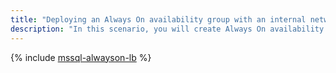 ```yaml
---
title: "Deploying an Always On availability group with an internal network load balancer"
description: "In this scenario, you will create Always On availability groups in {{ yandex-cloud }} and enable load balancing across nodes using an internal network load balancer."
---
```


{% include [mssql-alwayson-lb](../../_tutorials/windows/mssql-alwayson-lb.md) %}
